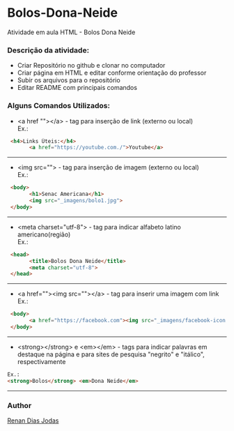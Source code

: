 # Bolos-Dona-Neide
Atividade em aula HTML - Bolos Dona Neide

### Descrição da atividade:

- Criar Repositório no github e clonar no computador
- Criar página em HTML e editar conforme orientação do professor
- Subir os arquivos para o repositório
- Editar README com principais comandos


### Alguns Comandos Utilizados:

* \<a href "">\</a> - tag para inserção de link (externo ou local)  
 Ex.:
 ```html
  <h4>Links Úteis:</h4>
        <a href="https://youtube.com./">Youtube</a>
 ```
 ---  
 * \<img src=""> - tag para inserção de imagem (externo ou local)  
 Ex.:
 ```html
  <body>
        <h1>Senac Americana</h1>
        <img src="_imagens/bolo1.jpg">
  </body>
 ```  
 ---  
 * \<meta charset="utf-8"> - tag para indicar alfabeto latino americano(região)  
 Ex.:
 ```html
  <head>
        <title>Bolos Dona Neide</title>
        <meta charset="utf-8">
  </head>
 ```  
 ---
 * \<a href="">\<img src="">\</a> - tag para inserir uma imagem com link  
 Ex.:
 ```html
  <body>
        <a href="https://facebook.com"><img src="_imagens/facebook-icon.png"></a>
  </body>
 ```  
 ---  
 * \<strong>\</strong> e \<em>\</em> - tags para indicar palavras em destaque na página e para sites de pesquisa "negrito" e "itálico", respectivamente
 ```html
 Ex.:
 <strong>Bolos</strong> <em>Dona Neide</em>
```  
 ---
 ### Author
 [Renan Dias Jodas](https://br.linkedin.com/in/renanjodas)


